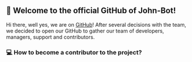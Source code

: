 ## 👋 Welcome to the official GitHub of John-Bot!

Hi there, well yes, we are on [GitHub](https://github.com)! After several decisions with the team, we decided to open our GitHub to gather our team of developers, managers, support and contributors.

### 💻 How to become a contributor to the project?
